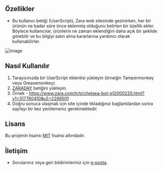 ## Özellikler

- Bu kullanıcı betiği (UserScript), Zara web sitesinde gezinirken, her bir ürünün ne kadar süre önce eklenmiş olduğunu belirten bir özellik ekler. Böylece kullanıcılar, ürünlerin ne zaman eklendiğini daha açık bir şekilde görebilir ve bu bilgiyi satın alma kararlarına yardımcı olarak kullanabilirler.
  
![image](https://github.com/Thionte/ZARADAY/assets/152929892/ecf55ce0-94ea-4efe-9b68-c03acc081d09)

## Nasıl Kullanılır

1. Tarayıcınızda bir UserScript eklentisi yükleyin (örneğin Tampermonkey veya Greasemonkey).
2. [ZARADAY](https://raw.githubusercontent.com/Thionte/ZARADAY/main/zaraday.user.js) betiğini yükleyin.
3. Örnek - https://www.zara.com/tr/tr/chelsea-bot-p12000220.html?v1=317760410&v2=2299501
4. Doğru sonuca ulaşmak için site içinde tıkladığınız bağlantılardan sonra sayfayı bir kez yenilemeniz gerekmektedir.

## Lisans

Bu projenin lisansı [MIT](LICENSE) lisansı altındadır.

## İletişim

- Sorularınız veya geri bildirimleriniz için [e-posta](mailto:thionte@proton.me).

